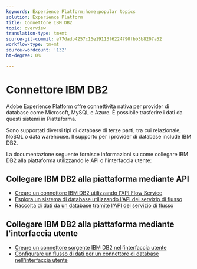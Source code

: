 ```yaml
---
keywords: Experience Platform;home;popular topics
solution: Experience Platform
title: Connettore IBM DB2
topic: overview
translation-type: tm+mt
source-git-commit: e77dadb4257c16e19113f6224790fbb3b8207a52
workflow-type: tm+mt
source-wordcount: '132'
ht-degree: 0%

---
```



# Connettore IBM DB2

Adobe Experience Platform offre connettività nativa per provider di database come Microsoft, MySQL e Azure. È possibile trasferire i dati da questi sistemi in Piattaforma.

Sono supportati diversi tipi di database di terze parti, tra cui relazionale, NoSQL o data warehouse. Il supporto per i provider di database include IBM DB2.

La documentazione seguente fornisce informazioni su come collegare IBM DB2 alla piattaforma utilizzando le API o l&#39;interfaccia utente:

## Collegare IBM DB2 alla piattaforma mediante API

- [Creare un connettore IBM DB2 utilizzando l&#39;API Flow Service](../../tutorials/api/create/databases/ibm-db2.md)
- [Esplora un sistema di database utilizzando l&#39;API del servizio di flusso](../../tutorials/api/explore/database-nosql.md)
- [Raccolta di dati da un database tramite l&#39;API del servizio di flusso](../../tutorials/api/collect/database-nosql.md)

## Collegare IBM DB2 alla piattaforma mediante l&#39;interfaccia utente

- [Creare un connettore sorgente IBM DB2 nell&#39;interfaccia utente](../../tutorials/ui/create/databases/ibm-db2.md)
- [Configurare un flusso di dati per un connettore di database nell&#39;interfaccia utente](../../tutorials/ui/dataflow/databases.md)